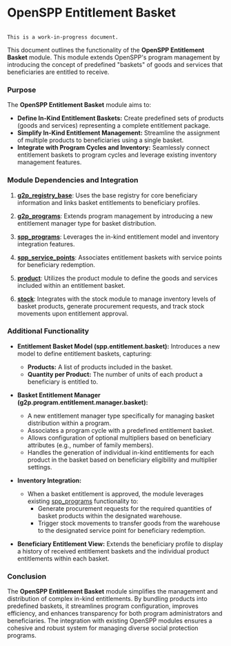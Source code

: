 # OpenSPP Entitlement Basket

```{warning}

This is a work-in-progress document.
```

This document outlines the functionality of the **OpenSPP Entitlement Basket** module. This module extends OpenSPP's program management by introducing the concept of predefined "baskets" of goods and services that beneficiaries are entitled to receive.

### Purpose

The **OpenSPP Entitlement Basket** module aims to:

* **Define In-Kind Entitlement Baskets:** Create predefined sets of products (goods and services) representing a complete entitlement package.
* **Simplify In-Kind Entitlement Management:** Streamline the assignment of multiple products to beneficiaries using a single basket.
* **Integrate with Program Cycles and Inventory:** Seamlessly connect entitlement baskets to program cycles and leverage existing inventory management features.

### Module Dependencies and Integration

1. **[g2p_registry_base](g2p_registry_base)**: Uses the base registry for core beneficiary information and links basket entitlements to beneficiary profiles.

2. **[g2p_programs](g2p_programs)**:  Extends program management by introducing a new entitlement manager type for basket distribution.

3. **[spp_programs](spp_programs)**: Leverages the in-kind entitlement model and inventory integration features. 

4. **[spp_service_points](spp_service_points)**: Associates entitlement baskets with service points for beneficiary redemption.

5. **[product](product)**:  Utilizes the product module to define the goods and services included within an entitlement basket.

6. **[stock](stock)**:  Integrates with the stock module to manage inventory levels of basket products, generate procurement requests, and track stock movements upon entitlement approval. 

### Additional Functionality

* **Entitlement Basket Model (spp.entitlement.basket):** Introduces a new model to define entitlement baskets, capturing:
    * **Products:** A list of products included in the basket.
    * **Quantity per Product:** The number of units of each product a beneficiary is entitled to.

* **Basket Entitlement Manager (g2p.program.entitlement.manager.basket):**  
    * A new entitlement manager type specifically for managing basket distribution within a program.
    * Associates a program cycle with a predefined entitlement basket.
    * Allows configuration of optional multipliers based on beneficiary attributes (e.g., number of family members).
    * Handles the generation of individual in-kind entitlements for each product in the basket based on beneficiary eligibility and multiplier settings.

* **Inventory Integration:**
    * When a basket entitlement is approved, the module leverages existing [spp_programs](spp_programs) functionality to:
        * Generate procurement requests for the required quantities of basket products within the designated warehouse. 
        * Trigger stock movements to transfer goods from the warehouse to the designated service point for beneficiary redemption.

* **Beneficiary Entitlement View:** Extends the beneficiary profile to display a history of received entitlement baskets and the individual product entitlements within each basket.

### Conclusion

The **OpenSPP Entitlement Basket** module simplifies the management and distribution of complex in-kind entitlements. By bundling products into predefined baskets, it streamlines program configuration, improves efficiency, and enhances transparency for both program administrators and beneficiaries. The integration with existing OpenSPP modules ensures a cohesive and robust system for managing diverse social protection programs. 
